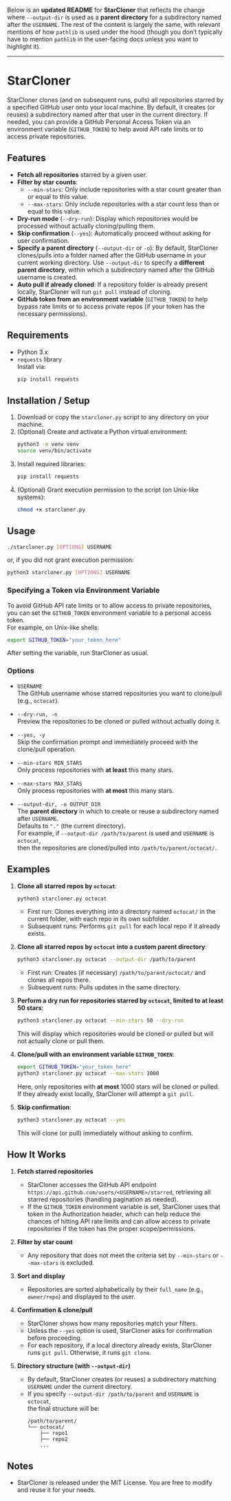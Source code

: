 Below is an **updated README** for **StarCloner** that reflects the change where `--output-dir` is used as a **parent directory** for a subdirectory named after the `USERNAME`. The rest of the content is largely the same, with relevant mentions of how `pathlib` is used under the hood (though you don’t typically have to mention `pathlib` in the user-facing docs unless you want to highlight it).

---

# StarCloner

StarCloner clones (and on subsequent runs, pulls) all repositories starred by a specified GitHub user onto your local machine. By default, it creates (or reuses) a subdirectory named after that user in the current directory. If needed, you can provide a GitHub Personal Access Token via an environment variable (`GITHUB_TOKEN`) to help avoid API rate limits or to access private repositories.

## Features

- **Fetch all repositories** starred by a given user.
- **Filter by star counts**:
  - `--min-stars`: Only include repositories with a star count greater than or equal to this value.
  - `--max-stars`: Only include repositories with a star count less than or equal to this value.
- **Dry-run mode** (`--dry-run`): Display which repositories would be processed without actually cloning/pulling them.
- **Skip confirmation** (`--yes`): Automatically proceed without asking for user confirmation.
- **Specify a parent directory** (`--output-dir` or `-o`): By default, StarCloner clones/pulls into a folder named after the GitHub username in your current working directory. Use `--output-dir` to specify a **different parent directory**, within which a subdirectory named after the GitHub username is created.
- **Auto pull if already cloned**: If a repository folder is already present locally, StarCloner will run `git pull` instead of cloning.
- **GitHub token from an environment variable** (`GITHUB_TOKEN`) to help bypass rate limits or to access private repos (if your token has the necessary permissions).

## Requirements

- Python 3.x
- `requests` library  
  Install via:
  ```bash
  pip install requests
  ```

## Installation / Setup

1. Download or copy the `starcloner.py` script to any directory on your machine.
2. (Optional) Create and activate a Python virtual environment:
   ```bash
   python3 -m venv venv
   source venv/bin/activate
   ```
3. Install required libraries:
   ```bash
   pip install requests
   ```
4. (Optional) Grant execution permission to the script (on Unix-like systems):
   ```bash
   chmod +x starcloner.py
   ```

## Usage

```bash
./starcloner.py [OPTIONS] USERNAME
```
or, if you did not grant execution permission:
```bash
python3 starcloner.py [OPTIONS] USERNAME
```

### Specifying a Token via Environment Variable

To avoid GitHub API rate limits or to allow access to private repositories,  
you can set the `GITHUB_TOKEN` environment variable to a personal access token.  
For example, on Unix-like shells:
```bash
export GITHUB_TOKEN="your_token_here"
```
After setting the variable, run StarCloner as usual.

### Options

- `USERNAME`  
  The GitHub username whose starred repositories you want to clone/pull (e.g., `octocat`).

- `--dry-run, -n`  
  Preview the repositories to be cloned or pulled without actually doing it.

- `--yes, -y`  
  Skip the confirmation prompt and immediately proceed with the clone/pull operation.

- `--min-stars MIN_STARS`  
  Only process repositories with **at least** this many stars.

- `--max-stars MAX_STARS`  
  Only process repositories with **at most** this many stars.

- `--output-dir, -o OUTPUT_DIR`  
  The **parent directory** in which to create or reuse a subdirectory named after `USERNAME`.  
  Defaults to `"."` (the current directory).  
  For example, if `--output-dir /path/to/parent` is used and `USERNAME` is `octocat`,  
  then the repositories are cloned/pulled into `/path/to/parent/octocat/`.

## Examples

1. **Clone all starred repos by `octocat`**:
   ```bash
   python3 starcloner.py octocat
   ```
   - First run: Clones everything into a directory named `octocat/` in the current folder, with each repo in its own subfolder.
   - Subsequent runs: Performs `git pull` for each local repo if it already exists.

2. **Clone all starred repos by `octocat` into a custom parent directory**:
   ```bash
   python3 starcloner.py octocat --output-dir /path/to/parent
   ```
   - First run: Creates (if necessary) `/path/to/parent/octocat/` and clones all repos there.
   - Subsequent runs: Pulls updates in the same directory.

3. **Perform a dry run for repositories starred by `octocat`, limited to at least 50 stars**:
   ```bash
   python3 starcloner.py octocat --min-stars 50 --dry-run
   ```
   This will display which repositories would be cloned or pulled but will not actually clone or pull them.

4. **Clone/pull with an environment variable `GITHUB_TOKEN`**:
   ```bash
   export GITHUB_TOKEN="your_token_here"
   python3 starcloner.py octocat --max-stars 1000
   ```
   Here, only repositories with **at most** 1000 stars will be cloned or pulled. If they already exist locally, StarCloner will attempt a `git pull`.

5. **Skip confirmation**:
   ```bash
   python3 starcloner.py octocat --yes
   ```
   This will clone (or pull) immediately without asking to confirm.

## How It Works

1. **Fetch starred repositories**  
   - StarCloner accesses the GitHub API endpoint `https://api.github.com/users/<USERNAME>/starred`, retrieving all starred repositories (handling pagination as needed).
   - If the `GITHUB_TOKEN` environment variable is set, StarCloner uses that token in the Authorization header, which can help reduce the chances of hitting API rate limits and can allow access to private repositories if the token has the proper scope/permissions.

2. **Filter by star count**  
   - Any repository that does not meet the criteria set by `--min-stars` or `--max-stars` is excluded.

3. **Sort and display**  
   - Repositories are sorted alphabetically by their `full_name` (e.g., `owner/repo`) and displayed to the user.

4. **Confirmation & clone/pull**  
   - StarCloner shows how many repositories match your filters.
   - Unless the `--yes` option is used, StarCloner asks for confirmation before proceeding.
   - For each repository, if a local directory already exists, StarCloner runs `git pull`. Otherwise, it runs `git clone`.

5. **Directory structure (with `--output-dir`)**  
   - By default, StarCloner creates (or reuses) a subdirectory matching `USERNAME` under the current directory.
   - If you specify `--output-dir /path/to/parent` and `USERNAME` is `octocat`,  
     the final structure will be:
     ```
     /path/to/parent/
     └── octocat/
         ├── repo1
         ├── repo2
         ...
     ```

## Notes

- StarCloner is released under the MIT License. You are free to modify and reuse it for your needs.
